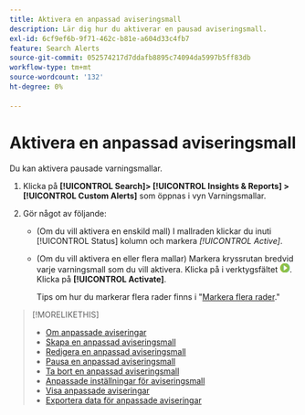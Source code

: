 ```yaml
---
title: Aktivera en anpassad aviseringsmall
description: Lär dig hur du aktiverar en pausad aviseringsmall.
exl-id: 6cf9ef6b-9f71-462c-b81e-a604d33c4fb7
feature: Search Alerts
source-git-commit: 052574217d7ddafb8895c74094da5997b5ff83db
workflow-type: tm+mt
source-wordcount: '132'
ht-degree: 0%

---
```


# Aktivera en anpassad aviseringsmall

Du kan aktivera pausade varningsmallar.

1. Klicka på **[!UICONTROL Search]> [!UICONTROL Insights & Reports] >[!UICONTROL Custom Alerts]** som öppnas i vyn Varningsmallar.

1. Gör något av följande:

   * (Om du vill aktivera en enskild mall) I mallraden klickar du inuti [!UICONTROL Status] kolumn och markera *[!UICONTROL Active]*.

   * (Om du vill aktivera en eller flera mallar) Markera kryssrutan bredvid varje varningsmall som du vill aktivera. Klicka på i verktygsfältet ![Aktivera](/help/search-social-commerce/assets/activate.png "Aktivera"). Klicka på **[!UICONTROL Activate]**.

     Tips om hur du markerar flera rader finns i &quot;[Markera flera rader](/help/search-social-commerce/common-tasks/navigation-editing-selection/multiple-rows-select.md).&quot;

>[!MORELIKETHIS]
>
>* [Om anpassade aviseringar](alert-about.md)
>* [Skapa en anpassad aviseringsmall](alert-template-create.md)
>* [Redigera en anpassad aviseringsmall](alert-template-edit.md)
>* [Pausa en anpassad aviseringsmall](alert-template-pause.md)
>* [Ta bort en anpassad aviseringsmall](alert-template-delete.md)
>* [Anpassade inställningar för aviseringsmall](alert-template-settings.md)
>* [Visa anpassade aviseringar](alert-view.md)
>* [Exportera data för anpassade aviseringar](alert-export-data.md)
